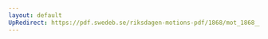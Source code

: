 ```yaml
---
layout: default
UpRedirect: https://pdf.swedeb.se/riksdagen-motions-pdf/1868/mot_1868__fk__00073/mot_1868__fk__00073_003.pdf
---
```

